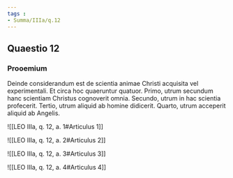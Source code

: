 ```yaml
---
tags : 
- Summa/IIIa/q.12
---
```


## Quaestio 12

### Prooemium

Deinde considerandum est de scientia animae Christi acquisita vel experimentali. Et circa hoc quaeruntur quatuor. Primo, utrum secundum hanc scientiam Christus cognoverit omnia. Secundo, utrum in hac scientia profecerit. Tertio, utrum aliquid ab homine didicerit. Quarto, utrum acceperit aliquid ab Angelis.

![[LEO IIIa, q. 12, a. 1#Articulus 1]]

![[LEO IIIa, q. 12, a. 2#Articulus 2]]

![[LEO IIIa, q. 12, a. 3#Articulus 3]]

![[LEO IIIa, q. 12, a. 4#Articulus 4]]

